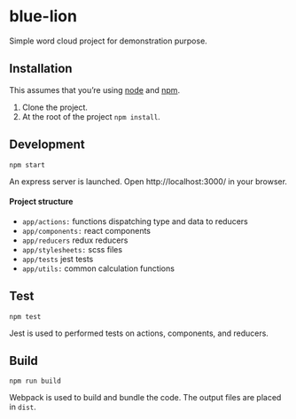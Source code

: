 blue-lion
=========================

Simple word cloud project for demonstration purpose.



## Installation
This assumes that you’re using [node](https://nodejs.org/en/) and [npm](http://npmjs.com/).
1. Clone the project.
2. At the root of the project `npm install`.


## Development
```
npm start
```
An express server is launched. Open http://localhost:3000/ in your browser.

#### Project structure
* `app/actions:` functions dispatching type and data to reducers
* `app/components:` react components
* `app/reducers` redux reducers
* `app/stylesheets:` scss files
* `app/tests` jest tests
* `app/utils:` common calculation functions


## Test
```
npm test
```
Jest is used to performed tests on actions, components, and reducers.


## Build
```
npm run build
```
Webpack is used to build and bundle the code. The output files are placed in `dist`.